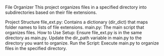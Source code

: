 File Organizer
This project organizes files in a specified directory into subdirectories based on their file extensions.

Project Structure
file_ext.py: Contains a dictionary (dir_dict) that maps folder names to lists of file extensions.
main.py: The main script that organizes files.
How to Use
Setup:
Ensure file_ext.py is in the same directory as main.py.
Update the dir_path variable in main.py to the directory you want to organize.
Run the Script:
Execute main.py to organize files in the specified directory.